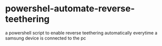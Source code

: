 # powershel-automate-reverse-teethering
a powershell script to enable reverse teethering automatically everytime a samsung device is connected to the pc 
